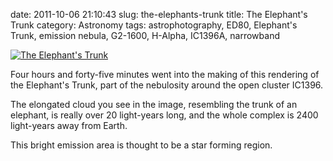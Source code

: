 date: 2011-10-06 21:10:43
slug: the-elephants-trunk
title: The Elephant's Trunk
category: Astronomy
tags: astrophotography, ED80, Elephant's Trunk, emission nebula, G2-1600, H-Alpha, IC1396A, narrowband

[![][1]][1]

Four hours and forty-five minutes went into the making of this rendering of the
Elephant's Trunk, part of the nebulosity around the open cluster IC1396.

The elongated cloud you see in the image, resembling the trunk of an elephant,
is really over 20 light-years long, and the whole complex is 2400 light-years
away from Earth.

This bright emission area is thought to be a star forming region.

[1]: |filename|/images/2011_elephants_trunk.jpg "The Elephant's Trunk"
